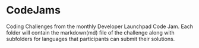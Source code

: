 # CodeJams
Coding Challenges from the monthly Developer Launchpad Code Jam. Each folder will contain the markdown(md) file of the challenge along with subfolders for languages that participants can submit their solutions.
